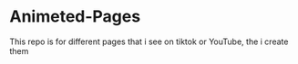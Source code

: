 # Animeted-Pages
This repo is for different pages that i see on tiktok or YouTube, the i create them
